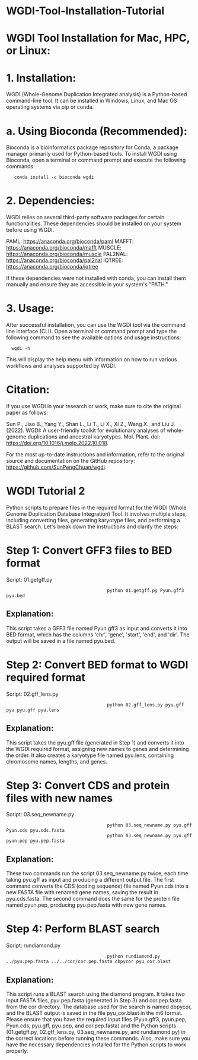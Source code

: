 # WGDI-Tool-Installation-Tutorial
# WGDI Tool Installation for Mac, HPC, or Linux:

# 1. Installation:

WGDI (Whole-Genome Duplication Integrated analysis) is a Python-based command-line tool. It can be installed in Windows, Linux, and Mac OS operating systems via pip or conda.

# a. Using Bioconda (Recommended):

Bioconda is a bioinformatics package repository for Conda, a package manager primarily used for Python-based tools. To install WGDI using Bioconda, open a terminal or command prompt and execute the following commands:

       conda install -c bioconda wgdi

# 2. Dependencies:

WGDI relies on several third-party software packages for certain functionalities. These dependencies should be installed on your system before using WGDI. 

PAML: https://anaconda.org/bioconda/paml
      MAFFT: https://anaconda.org/bioconda/mafft
      MUSCLE: https://anaconda.org/bioconda/muscle
      PAL2NAL: https://anaconda.org/bioconda/pal2nal
      IQTREE: https://anaconda.org/bioconda/iqtree

If these dependencies were not installed with conda, you can install them manually and ensure they are accessible in your system's "PATH."

# 3. Usage:

After successful installation, you can use the WGDI tool via the command line interface (CLI). Open a terminal or command prompt and type the following command to see the available options and usage instructions:

      wgdi -h

This will display the help menu with information on how to run various workflows and analyses supported by WGDI.

# Citation:

If you use WGDI in your research or work, make sure to cite the original paper as follows:

Sun P., Jiao B., Yang Y., Shan L., Li T., Li X., Xi Z., Wang X., and Liu J. (2022). WGDI: A user-friendly toolkit for evolutionary analyses of whole-genome duplications and ancestral karyotypes. Mol. Plant. doi: https://doi.org/10.1016/j.molp.2022.10.018.

For the most up-to-date instructions and information, refer to the original source and documentation on the GitHub repository: https://github.com/SunPengChuan/wgdi.





#              WGDI Tutorial 2 
Python scripts to prepare files in the required format for the WGDI (Whole Genome Duplication Database Integration) Tool. It involves multiple steps, including converting files, generating karyotype files, and performing a BLAST search. Let's break down the instructions and clarify the steps:

# Step 1: Convert GFF3 files to BED format
Script: 01.getgff.py
                                         
                                          python 01.getgff.py Pyun.gff3 pyu.bed

## Explanation:
This script takes a GFF3 file named Pyun.gff3 as input and converts it into BED format, which has the columns 'chr', 'gene', 'start', 'end', and 'dir'. The output will be saved in a file named pyu.bed.

# Step 2: Convert BED format to WGDI required format
Script: 02.gff_lens.py
                                          
                                          python 02.gff_lens.py pyu.gff pyu pyu.gff pyu.lens
## Explanation:
This script takes the pyu.gff file (generated in Step 1) and converts it into the WGDI required format, assigning new names to genes and determining the order. It also creates a karyotype file named pyu.lens, containing chromosome names, lengths, and genes.


# Step 3: Convert CDS and protein files with new names
Script: 03.seq_newname.py

                                          python 03.seq_newname.py pyu.gff Pyun.cds pyu.cds.fasta 
                                          python 03.seq_newname.py pyu.gff pyun.pep pyu.pep.fasta
## Explanation:
These two commands run the script 03.seq_newname.py twice, each time taking pyu.gff as input and producing a different output file. The first command converts the CDS (coding sequence) file named Pyun.cds into a new FASTA file with renamed gene names, saving the result in pyu.cds.fasta. The second command does the same for the protein file named pyun.pep, producing pyu.pep.fasta with new gene names.

# Step 4: Perform BLAST search
Script: rundiamond.py

                                          python rundiamond.py ../pyu.pep.fasta ../../cor/cor.pep.fasta dbpycor pyu_cor.blast
## Explanation:
This script runs a BLAST search using the diamond program. It takes two input FASTA files, pyu.pep.fasta (generated in Step 3) and cor.pep.fasta from the cor directory. The database used for the search is named dbpycor, and the BLAST output is saved in the file pyu_cor.blast in the m6 format.
Please ensure that you have the required input files (Pyun.gff3, pyun.pep, Pyun.cds, pyu.gff, pyu.pep, and cor.pep.fasta) and the Python scripts (01.getgff.py, 02.gff_lens.py, 03.seq_newname.py, and rundiamond.py) in the correct locations before running these commands. Also, make sure you have the necessary dependencies installed for the Python scripts to work properly.

